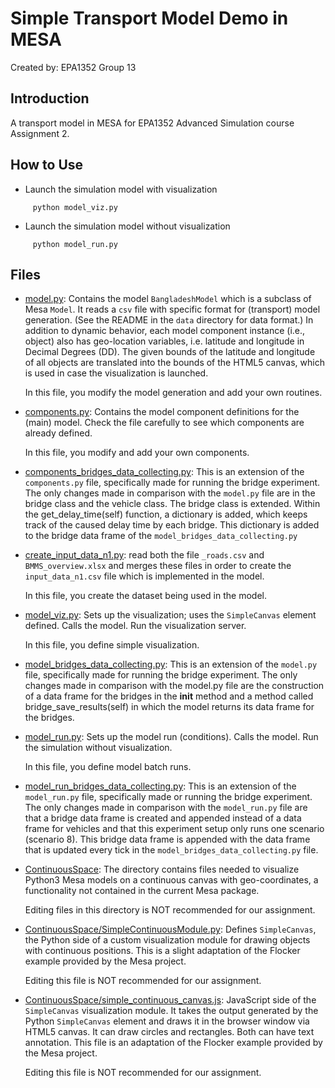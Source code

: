 # Simple Transport Model Demo in MESA

Created by: EPA1352 Group 13 

## Introduction

A transport model in MESA for EPA1352 Advanced Simulation course Assignment 2. 

## How to Use

* Launch the simulation model with visualization
```
     python model_viz.py
```

* Launch the simulation model without visualization
```
     python model_run.py
```

## Files

* [model.py](model.py): Contains the model `BangladeshModel` which is a subclass of Mesa `Model`. It reads a `csv` file with specific format for (transport) model generation. (See the README in the `data` directory for data format.) In addition to dynamic behavior, each model component instance (i.e., object) also has geo-location variables, i.e. latitude and longitude in Decimal Degrees (DD). The given bounds of the latitude and longitude of all objects are translated into the bounds of the HTML5 canvas, which is used in case the visualization is launched. 

    In this file, you modify the model generation and add your own routines.

* [components.py](components.py): Contains the model component definitions for the (main) model. Check the file carefully to see which components are already defined. 
  
    In this file, you modify and add your own components.
* [components_bridges_data_collecting.py](components_bridges_data_collecting.py): This is an extension of the `components.py` file, specifically made for running the bridge experiment. The only changes made in comparison with the `model.py` file are in the bridge class and the vehicle class. The bridge class is extended. Within the get_delay_time(self) function, a dictionary is added, which keeps track of the caused delay time by each bridge. This dictionary is added to the bridge data frame of the `model_bridges_data_collecting.py`

* [create_input_data_n1.py](create_input_data_n1.py): read both the file `_roads.csv` and `BMMS_overview.xlsx` and merges these files in order to create the `input_data_n1.csv` file which is implemented in the model. 
   
  In this file, you create the dataset being used in the model.

* [model_viz.py](model_viz.py): Sets up the visualization; uses the `SimpleCanvas` element defined. Calls the model. Run the visualization server.

    In this file, you define simple visualization.
* [model_bridges_data_collecting.py](model_bridges_data_collecting.py): This is an extension of the `model.py` file, specifically made for running the bridge experiment. The only changes made in comparison with the model.py file are the construction of a data frame for the bridges in the __init__ method and a method called bridge_save_results(self) in which the model returns its data frame for the bridges. 

* [model_run.py](model_run.py): Sets up the model run (conditions). Calls the model. Run the simulation without visualization. 

    In this file, you define model batch runs.
* [model_run_bridges_data_collecting.py](model_run_bridges_data_collecting.py): This is an extension of the `model_run.py` file, specifically made or running the bridge experiment. The only changes made in comparison with the `model_run.py` file are that a bridge data frame is created and appended instead of a data frame for vehicles and that this experiment setup only runs one scenario (scenario 8). 
This bridge data frame is appended with the data frame that is updated every tick in the `model_bridges_data_collecting.py` file.

* [ContinuousSpace](ContinuousSpace): The directory contains files needed to visualize Python3 Mesa models on a continuous canvas with geo-coordinates, a functionality not contained in the current Mesa package. 
  
    Editing files in this directory is NOT recommended for our assignment. 
 
* [ContinuousSpace/SimpleContinuousModule.py](ContinuousSpace/SimpleContinuousModule.py): Defines ``SimpleCanvas``, the Python side of a custom visualization module for drawing objects with continuous positions. This is a slight adaptation of the Flocker example provided by the Mesa project. 
  
    Editing this file is NOT recommended for our assignment. 
  
* [ContinuousSpace/simple_continuous_canvas.js](ContinuousSpace/simple_continuous_canvas.js): JavaScript side of the ``SimpleCanvas`` visualization module. It takes the output generated by the Python ``SimpleCanvas`` element and draws it in the browser window via HTML5 canvas. It can draw circles and rectangles. Both can have text annotation. This file is an adaptation of the Flocker example provided by the Mesa project. 
  
    Editing this file is NOT recommended for our assignment. 
 